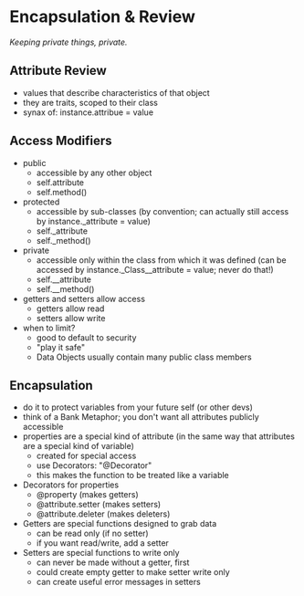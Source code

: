 # Encapsulation & Review
*Keeping private things, private.*

## Attribute Review
* values that describe characteristics of that object
* they are traits, scoped to their class
* synax of: instance.attribue = value

## Access Modifiers
* public
    * accessible by any other object
    * self.attribute
    * self.method()
* protected
    * accessible by sub-classes (by convention; can actually still access by instance._attribute = value)
    * self._attribute
    * self._method()
* private
    * accessible only within the class from which it was defined (can be accessed by instance._Class__attribute = value; never do that!)
    * self.__attribute
    * self.__method()
* getters and setters allow access
    * getters allow read
    * setters allow write
* when to limit?
    * good to default to security
    * "play it safe"
    * Data Objects usually contain many public class members

## Encapsulation
* do it to protect variables from your future self (or other devs)
* think of a Bank Metaphor; you don't want all attributes publicly accessible
* properties are a special kind of attribute (in the same way that attributes are a special kind of variable)
    * created for special access
    * use Decorators: "@Decorator"
    * this makes the function to be treated like a variable
* Decorators for properties
    * @property (makes getters)
    * @attribute.setter (makes setters)
    * @attribute.deleter (makes deleters)
* Getters are special functions designed to grab data
    * can be read only (if no setter)
    * if you want read/write, add a setter
* Setters are special functions to write only
    * can never be made without a getter, first
    * could create empty getter to make setter write only
    * can create useful error messages in setters
